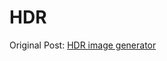 # HDR
Original Post: [HDR image generator](https://www.learnopencv.com/high-dynamic-range-hdr-imaging-using-opencv-cpp-python/)

